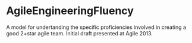 AgileEngineeringFluency
=======================

A model for undertanding the specific proficiencies involved in creating a good 2+star agile team. Initial draft presented at Agile 2013.
